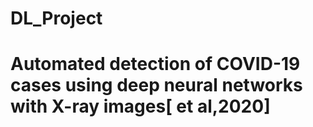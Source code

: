 # DL_Project
# Automated detection of COVID-19 cases using deep neural networks with X-ray images[ et al,2020]
